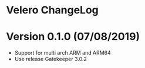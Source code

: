 Velero ChangeLog
=================================

# Version 0.1.0 (07/08/2019)

- Support for multi arch ARM and ARM64
- Use release Gatekeeper 3.0.2
